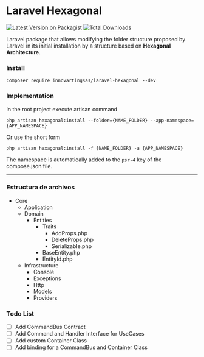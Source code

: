 # Laravel Hexagonal

[![Latest Version on Packagist][ico-version]][link-packagist]
[![Total Downloads][ico-downloads]][link-downloads]

Laravel package that allows modifying the folder structure proposed by Laravel in its initial installation by a
structure based on **Hexagonal Architecture**.

### Install

```shell
composer require innovartingsas/laravel-hexagonal --dev
```

### Implementation

In the root project execute artisan command

```shell
php artisan hexagonal:install --folder={NAME_FOLDER} --app-namespace={APP_NAMESPACE}
```

Or use the short form

```shell
php artisan hexagonal:install -f {NAME_FOLDER} -a {APP_NAMESPACE}
```

The namespace is automatically added to the `psr-4` key of the compose.json file.

---

### Estructura de archivos

- Core
    - Application
    - Domain
        - Entities
            - Traits
                - AddProps.php
                - DeleteProps.php
                - Serializable.php
            - BaseEntity.php
            - EntityId.php
    - Infrastructure
        - Console
        - Exceptions
        - Http
        - Models
        - Providers

### Todo List

- [ ] Add CommandBus Contract
- [ ] Add Command and Handler Interface for UseCases
- [ ] Add custom Container Class
- [ ] Add binding for a CommandBus and Container Class

[ico-version]: https://img.shields.io/packagist/v/innovartingsas/laravel-hexagonal.svg?style=flat-square

[link-downloads]: https://packagist.org/packages/innovartingsas/laravel-hexagonal

[ico-downloads]: https://img.shields.io/packagist/dt/innovartingsas/laravel-hexagonal.svg?style=flat-square

[link-packagist]: https://packagist.org/packages/innovartingsas/laravel-hexagonal
